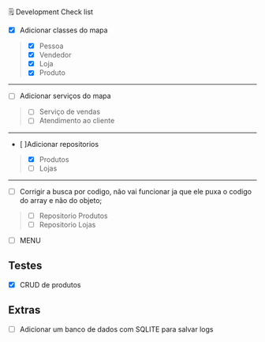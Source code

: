 🗒️ Development Check list
- [x] Adicionar classes do mapa 
> - [x] Pessoa
> - [x] Vendedor
> - [x] Loja
> - [x] Produto 
---
- [ ] Adicionar serviços do mapa
> - [ ] Serviço de vendas
> - [ ] Atendimento ao cliente
---
- [ ]Adicionar repositorios
> - [X] Produtos
> - [ ] Lojas
---
- [ ] Corrigir a busca por codigo, não vai funcionar ja que ele puxa o codigo do array e não do objeto; 
> - [ ] Repositorio Produtos
> - [ ] Repositorio Lojas


- [ ] MENU 

## Testes 
- [x] CRUD de produtos 


## Extras 
- [ ] Adicionar um banco de dados com SQLITE para salvar logs